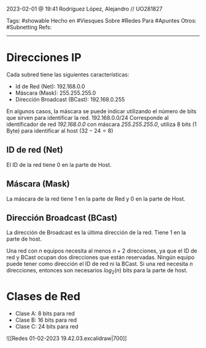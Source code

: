 2023-02-01 @ 19:41
Rodríguez López, Alejandro // UO281827

Tags:
	#showable
	Hecho en #Viesques
	Sobre #Redes
	Para #Apuntes
	Otros: #Subnetting
	Refs:
<hr>

# Direcciones IP
Cada subred tiene las siguientes características:
- Id de Red (Net): 192.168.0.0
- Máscara (Mask): 255.255.255.0
- Dirección Broadcast (BCast): 192.168.0.255

En algunos casos, la máscara se puede indicar utilizando el número de bits que sirven para identificar la red.
192.168.0.0/24
Corresponde al identificador de red *192.168.0.0* con máscara *255.255.255.0*, utiliza 8 bits (1 Byte) para identificar al host ($32-24=8$)

## ID de red (Net)
El ID de la red tiene 0 en la parte de Host.

## Máscara (Mask)
La máscara de la red tiene 1 en la parte de Red y 0 en la parte de Host.

## Dirección Broadcast (BCast)
La dirección de Broadcast es la última dirección de la red. Tiene 1 en la parte de host.


Una red con $n$ equipos necesita al menos $n+2$ direcciones, ya que el ID de red y BCast ocupan dos direcciones que están reservadas. Ningún equipo puede tener como dirección el ID de red ni la BCast.
Si una red necesita $n$ direcciones, entonces son necesarios $log_2(n)$ bits para la parte de host.

# Clases de Red
- Clase A: 8 bits para red
- Clase B: 16 bits para red
- Clase C: 24 bits para red

![[Redes 01-02-2023 19.42.03.excalidraw|700]]